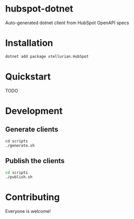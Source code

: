# hubspot-dotnet
Auto-generated dotnet client from HubSpot OpenAPI specs

# Installation

```sh
dotnet add package xtellurian.HubSpot
```

# Quickstart

TODO

# Development

## Generate clients

```
cd scripts
./generate.sh
```

## Publish the clients

```sh
cd scripts
./publish.sh
```

# Contributing

Everyone is welcome!

